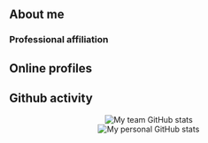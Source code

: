 ## About me

### Professional affiliation

## Online profiles

## Github activity

<div align="center">
    <img src="https://github-profile-summary-cards.vercel.app/api/cards/profile-details?username=core-unit-bioinformatics&theme=default" alt="My team GitHub stats"/>
</div>

<div align="center">
    <img src="https://github-profile-summary-cards.vercel.app/api/cards/profile-details?username=ptrebert&theme=default" alt="My personal GitHub stats"/>
</div>

<!--
**ptrebert/ptrebert** is a ✨ _special_ ✨ repository because its `README.md` (this file) appears on your GitHub profile.

Here are some ideas to get you started:

- 🤔 I’m looking for help with ...
- 💬 Ask me about ...
- 📫 How to reach me: ...
- 😄 Pronouns: ...
- ⚡ Fun fact: ...
-->
